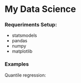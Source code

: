 # My Data Science

### Requeriments Setup:

* statsmodels
* pandas
* numpy
* matplotlib

### Examples

Quantile regression:
